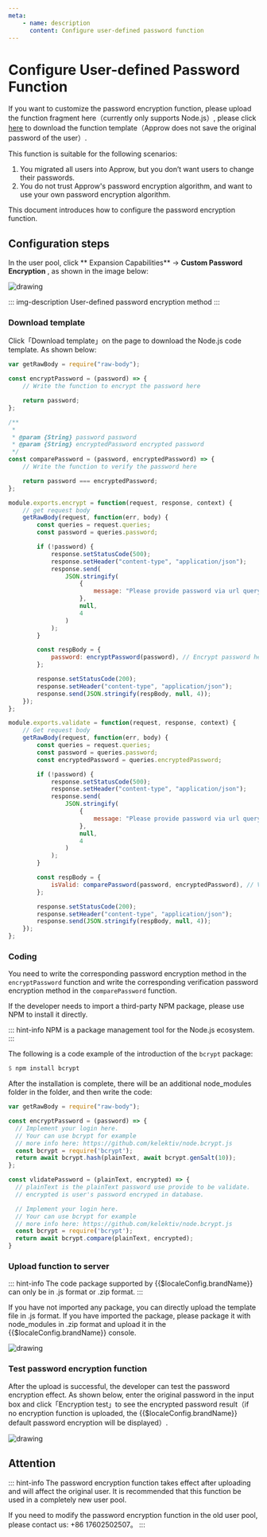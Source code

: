 ```yaml
---
meta:
    - name: description
      content: Configure user-defined password function
---
```


# Configure User-defined Password Function

<LastUpdated/>

If you want to customize the password encryption function, please upload the function fragment here（currently only supports Node.js）, please click [here](https://console.approw.com/api/v2/password/template/download) to download the function template（Approw does not save the original password of the user）.

This function is suitable for the following scenarios:

1. You migrated all users into Approw, but you don’t want users to change their passwords.
2. You do not trust Approw's password encryption algorithm, and want to use your own password encryption algorithm.

This document introduces how to configure the password encryption function.

## Configuration steps

In the user pool, click ** Expansion Capabilities** -&gt; **Custom Password Encryption** , as shown in the image below:

<img src="~@imagesEnUs/guides/migrate/custom-password.png" alt="drawing"/>

::: img-description
User-defined password encryption method
:::

### Download template

Click「Download template」on the page to download the Node.js code template. As shown below:

```js
var getRawBody = require("raw-body");

const encryptPassword = (password) => {
	// Write the function to encrypt the password here

	return password;
};

/**
 *
 * @param {String} password password
 * @param {String} encryptedPassword encrypted password
 */
const comparePassword = (password, encryptedPassword) => {
	// Write the function to verify the password here

	return password === encryptedPassword;
};

module.exports.encrypt = function(request, response, context) {
	// get request body
	getRawBody(request, function(err, body) {
		const queries = request.queries;
		const password = queries.password;

		if (!password) {
			response.setStatusCode(500);
			response.setHeader("content-type", "application/json");
			response.send(
				JSON.stringify(
					{
						message: "Please provide password via url query",
					},
					null,
					4
				)
			);
		}

		const respBody = {
			password: encryptPassword(password), // Encrypt password here
		};

		response.setStatusCode(200);
		response.setHeader("content-type", "application/json");
		response.send(JSON.stringify(respBody, null, 4));
	});
};

module.exports.validate = function(request, response, context) {
	// Get request body
	getRawBody(request, function(err, body) {
		const queries = request.queries;
		const password = queries.password;
		const encryptedPassword = queries.encryptedPassword;

		if (!password) {
			response.setStatusCode(500);
			response.setHeader("content-type", "application/json");
			response.send(
				JSON.stringify(
					{
						message: "Please provide password via url query",
					},
					null,
					4
				)
			);
		}

		const respBody = {
			isValid: comparePassword(password, encryptedPassword), // Verify password here
		};

		response.setStatusCode(200);
		response.setHeader("content-type", "application/json");
		response.send(JSON.stringify(respBody, null, 4));
	});
};
```

### Coding

You need to write the corresponding password encryption method in the `encryptPassword` function and write the corresponding verification password encryption method in the `comparePassword` function.

If the developer needs to import a third-party NPM package, please use NPM to install it directly.

::: hint-info
NPM is a package management tool for the Node.js ecosystem.
:::

The following is a code example of the introduction of the `bcrypt` package:

```haskell
$ npm install bcrypt
```

After the installation is complete, there will be an additional node_modules folder in the folder, and then write the code:

```js
var getRawBody = require("raw-body");

const encryptPassword = (password) => {
  // Implement your login here.
  // Your can use bcrypt for example
  // more info here: https://github.com/kelektiv/node.bcrypt.js
  const bcrypt = require('bcrypt');
  return await bcrypt.hash(plainText, await bcrypt.genSalt(10));
};

const vlidatePassword = (plainText, encrypted) => {
  // plainText is the plainText password use provide to be validate.
  // encrypted is user's password encryped in database.

  // Implement your login here.
  // Your can use bcrypt for example
  // more info here: https://github.com/kelektiv/node.bcrypt.js
  const bcrypt = require('bcrypt');
  return await bcrypt.compare(plainText, encrypted);
}

```

### Upload function to server

::: hint-info
The code package supported by {{$localeConfig.brandName}} can only be in .js format or .zip format.
:::

If you have not imported any package, you can directly upload the template file in .js format. If you have imported the package, please package it with node_modules in .zip format and upload it in the {{$localeConfig.brandName}} console.

<img src="~@imagesEnUs/guides/migrate/custom-password-method.png" alt="drawing"/>

### Test password encryption function

After the upload is successful, the developer can test the password encryption effect. As shown below, enter the original password in the input box and click「Encryption test」to see the encrypted password result（if no encryption function is uploaded, the {{$localeConfig.brandName}} default password encryption will be displayed）.

<img src="~@imagesEnUs/guides/migrate/test-password-func.png" alt="drawing"/>

## Attention

::: hint-info
The password encryption function takes effect after uploading and will affect the original user. It is recommended that this function be used in a completely new user pool.

If you need to modify the password encryption function in the old user pool, please contact us: +86 17602502507。
:::
